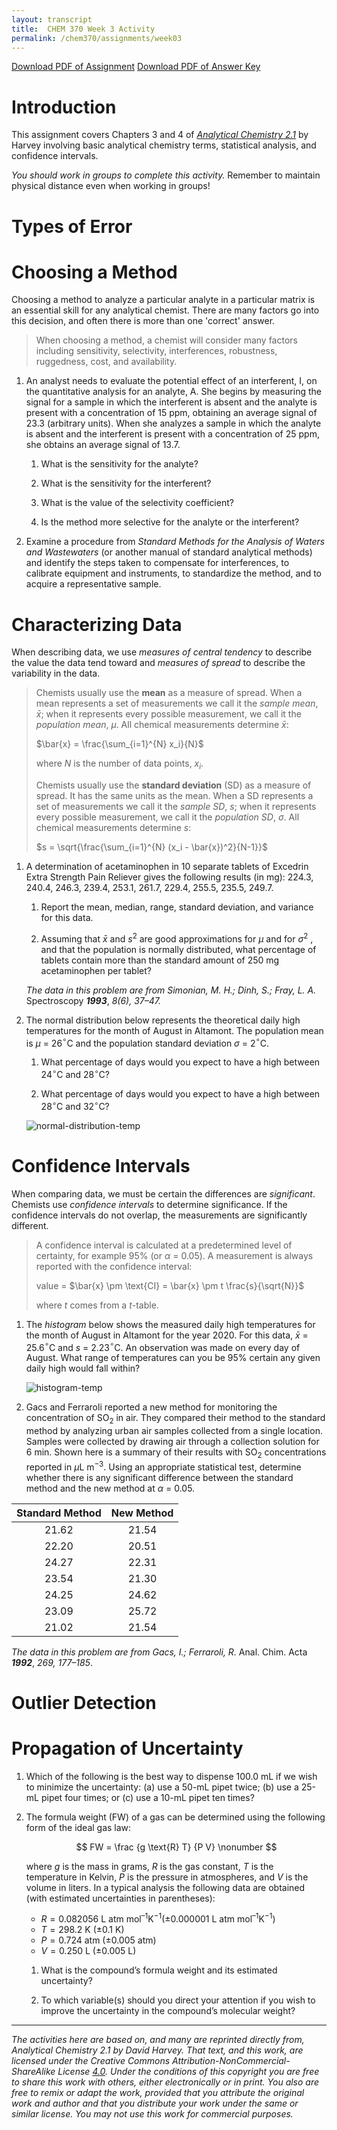 ```yaml
---
layout: transcript
title:  CHEM 370 Week 3 Activity
permalink: /chem370/assignments/week03
---
```


<a class="quicklink" href="https://github.com/alphonse/alphonse.github.io/raw/master/chem370/pdf/assignments/week03.pdf" target="blank">Download PDF of Assignment</a>
<a class="quicklink" href="https://github.com/alphonse/alphonse.github.io/raw/master/chem370/pdf/assignments/week03_key.pdf" target="blank">Download PDF of Answer Key</a>

<!-- Name: ___________________________________ -->

# Introduction

This assignment covers Chapters 3 and 4 of [*Analytical Chemistry 2.1*](https://chem.libretexts.org/Bookshelves/Analytical_Chemistry/Book%3A_Analytical_Chemistry_2.1_(Harvey)/02%3A_Basic_Tools_of_Analytical_Chemistry) by Harvey involving basic analytical chemistry terms, statistical analysis, and confidence intervals.

*You should work in groups to complete this activity.* Remember to maintain physical distance even when working in groups!  

# Types of Error

# Choosing a Method

Choosing a method to analyze a particular analyte in a particular matrix is an essential skill for any analytical chemist.  There are many factors go into this decision, and often there is more than one 'correct' answer.

> When choosing a method, a chemist will consider many factors including sensitivity, selectivity, interferences, robustness, ruggedness, cost, and availability.

1. An analyst needs to evaluate the potential effect of an interferent, I, on the quantitative analysis for an analyte, A. She begins by measuring the signal for a sample in which the interferent is absent and the analyte is present with a concentration of 15 ppm, obtaining an average signal of 23.3 (arbitrary units). When she analyzes a sample in which the analyte is absent and the interferent is present with a concentration of 25 ppm, she obtains an average signal of 13.7.

      1. What is the sensitivity for the analyte?

            <!-- \vspace{1cm} -->

      1. What is the sensitivity for the interferent?

            <!-- \vspace{1cm} -->

      1. What is the value of the selectivity coefficient?

            <!-- \vspace{1cm} -->

      1. Is the method more selective for the analyte or the interferent?
      
            <!-- \vspace{1cm} -->

1. Examine a procedure from *Standard Methods for the Analysis of Waters and Wastewaters* (or another manual of standard analytical methods) and identify the steps taken to compensate for interferences, to calibrate equipment and instruments, to standardize the method, and to acquire a representative sample.

# Characterizing Data

When describing data, we use *measures of central tendency* to describe the value the data tend toward and *measures of spread* to describe the variability in the data.

> Chemists usually use the **mean** as a measure of spread.  When a mean represents a set of measurements we call it the *sample mean*, $\bar{x}$; when it represents every possible measurement, we call it the *population mean*, $\mu$.  All chemical measurements determine $\bar{x}$:
>
> $\bar{x} = \frac{\sum_{i=1}^{N} x_i}{N}$
>
> where $N$ is the number of data points, $x_i$.
>
> Chemists usually use the **standard deviation** (SD) as a measure of spread.  It has the same units as the mean.  When a SD represents a set of measurements we call it the *sample SD*, $s$; when it represents every possible measurement, we call it the *population SD*, $\sigma$.  All chemical measurements determine $s$:
>
> $s = \sqrt{\frac{\sum_{i=1}^{N} (x_i - \bar{x})^2}{N-1}}$


1. A determination of acetaminophen in 10 separate tablets of Excedrin Extra Strength Pain Reliever gives the following results (in mg): 224.3, 240.4, 246.3, 239.4, 253.1, 261.7, 229.4, 255.5, 235.5, 249.7.

      1. Report the mean, median, range, standard deviation, and variance for this data.

            <!-- \vspace{2cm} -->

      1. Assuming that  $\bar{x}$  and $s^2$ are good approximations for $\mu$ and for  $\sigma^2$ , and that the population is normally distributed, what percentage of tablets contain more than the standard amount of 250 mg acetaminophen per tablet?

            <!-- \vspace{2cm} -->

      *The data in this problem are from Simonian, M. H.; Dinh, S.; Fray, L. A.* Spectroscopy ***1993***, *8(6), 37–47.*

1. The normal distribution below represents the theoretical daily high temperatures for the month of August in Altamont.  The population mean is $\mu$ = 26$^{\circ}$C and the population standard deviation $\sigma$ = 2$^{\circ}$C.  
      
      1. What percentage of days would you expect to have a high between 24$^{\circ}$C and 28$^{\circ}$C?
      
            <!-- \vspace{1cm} -->
            
      1. What percentage of days would you expect to have a high between 28$^{\circ}$C and 32$^{\circ}$C?
            
            <!-- \vspace{1cm} -->

      ![normal-distribution-temp](img/week03_distribution.png)

# Confidence Intervals

When comparing data, we must be certain the differences are *significant*.  Chemists use *confidence intervals* to determine significance.  If the confidence intervals do not overlap, the measurements are significantly different.

> A confidence interval is calculated at a predetermined level of certainty, for example 95% (or $\alpha$ = 0.05).  A measurement is always reported with the confidence interval:
>
> value = $\bar{x} \pm \text{CI} = \bar{x} \pm t \frac{s}{\sqrt{N}}$
>
> where $t$ comes from a $t$-table.

1. The *histogram* below shows the measured daily high temperatures for the month of August in Altamont for the year 2020. For this data, $\bar{x}$ = 25.6$^{\circ}$C and $s$ = 2.23$^{\circ}$C. An observation was made on every day of August.  What range of temperatures can you be 95% certain any given daily high would fall within?

      ![histogram-temp](img/week03_histogram.png)

1. Gacs and Ferraroli reported a new method for monitoring the concentration of SO$_2$ in air. They compared their method to the standard method by analyzing urban air samples collected from a single location. Samples were collected by drawing air through a collection solution for 6 min. Shown here is a summary of their results with SO$_2$ concentrations reported in $\mu$L m$^{-3}$. Using an appropriate statistical test, determine whether there is any significant difference between the standard method and the new method at  $\alpha$ = 0.05.  

| Standard Method | New Method |
|:---------------:|:----------:|
|      21.62      |   21.54    |
|      22.20      |   20.51    |
|      24.27      |   22.31    |
|      23.54      |   21.30    |
|      24.25      |   24.62    |
|      23.09      |   25.72    |
|      21.02      |   21.54    |




*The data in this problem are from Gacs, I.; Ferraroli, R.* Anal. Chim. Acta ***1992***, *269, 177–185*.

# Outlier Detection

# Propagation of Uncertainty

1. Which of the following is the best way to dispense 100.0 mL if we wish to minimize the uncertainty: (a) use a 50-mL pipet twice; (b) use a 25-mL pipet four times; or (c) use a 10-mL pipet ten times?

1. The formula weight (FW) of a gas can be determined using the following form of the ideal gas law:

      $$
      FW = \frac {g \text{R} T} {P V} \nonumber
      $$

      where $g$ is the mass in grams, $R$ is the gas constant, $T$ is the temperature in Kelvin, $P$ is the pressure in atmospheres, and $V$ is the volume in liters. In a typical analysis the following data are obtained (with estimated uncertainties in parentheses):

      - $R = 0.082056 \text{ L atm mol}^{–1} \text{K}^{-1} (\pm 0.000001 \text{ L atm mol}^{–1} \text{K}^{-1})$
      - $T = 298.2 \text{ K } (\pm 0.1 \text{ K})$
      - $P = 0.724 \text{ atm } (\pm 0.005 \text{ atm})$
      - $V = 0.250 \text{ L } (\pm 0.005 \text{ L})$

      1. What is the compound’s formula weight and its estimated uncertainty?

      2. To which variable(s) should you direct your attention if you wish to improve the uncertainty in the compound’s molecular weight?

<!-- \vfill -->
 
 
 -----------
*The activities here are based on, and many are reprinted directly from, Analytical Chemistry 2.1 by David Harvey.  That text, and this work, are licensed under the Creative Commons Attribution-NonCommercial-ShareAlike License [4.0](https://creativecommons.org/licenses/by-nc-sa/4.0/). Under the conditions of this copyright you are free to share this work with others, either electronically or in print. You also are free to remix or adapt the work, provided that you attribute the original work and author and that you distribute your work under the same or similar license. You may not use this work for commercial purposes.*

